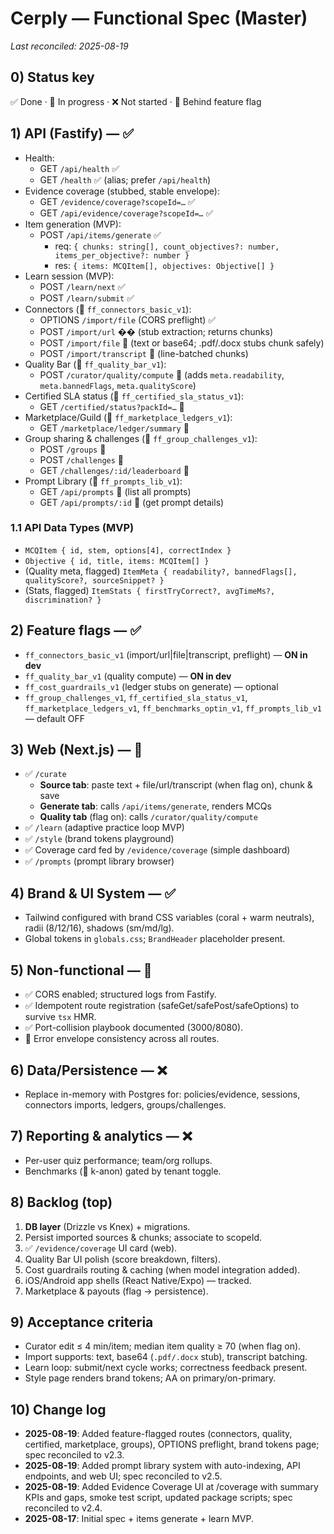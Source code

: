 # Cerply — Functional Spec (Master)

_Last reconciled: 2025-08-19_

## 0) Status key
✅ Done · 🚧 In progress · ❌ Not started · 🧪 Behind feature flag

## 1) API (Fastify) — ✅
- Health:
  - GET `/api/health` ✅
  - GET `/health` ✅ (alias; prefer `/api/health`)
- Evidence coverage (stubbed, stable envelope):  
  - GET `/evidence/coverage?scopeId=…` ✅  
  - GET `/api/evidence/coverage?scopeId=…` ✅
- Item generation (MVP):
  - POST `/api/items/generate` ✅
    - req: `{ chunks: string[], count_objectives?: number, items_per_objective?: number }`
    - res: `{ items: MCQItem[], objectives: Objective[] }`
- Learn session (MVP):
  - POST `/learn/next` ✅
  - POST `/learn/submit` ✅
- Connectors (🧪 `ff_connectors_basic_v1`):
  - OPTIONS `/import/file` (CORS preflight) ✅
  - POST `/import/url` �� (stub extraction; returns chunks)
  - POST `/import/file` 🧪 (text or base64; .pdf/.docx stubs chunk safely)
  - POST `/import/transcript` 🧪 (line-batched chunks)
- Quality Bar (🧪 `ff_quality_bar_v1`):
  - POST `/curator/quality/compute` 🧪 (adds `meta.readability`, `meta.bannedFlags`, `meta.qualityScore`)
- Certified SLA status (🧪 `ff_certified_sla_status_v1`):
  - GET `/certified/status?packId=…` 🧪
- Marketplace/Guild (🧪 `ff_marketplace_ledgers_v1`):
  - GET `/marketplace/ledger/summary` 🧪
- Group sharing & challenges (🧪 `ff_group_challenges_v1`):
  - POST `/groups` 🧪
  - POST `/challenges` 🧪
  - GET `/challenges/:id/leaderboard` 🧪
- Prompt Library (🧪 `ff_prompts_lib_v1`):
  - GET `/api/prompts` 🧪 (list all prompts)
  - GET `/api/prompts/:id` 🧪 (get prompt details)

### 1.1 API Data Types (MVP)
- `MCQItem { id, stem, options[4], correctIndex }`
- `Objective { id, title, items: MCQItem[] }`
- (Quality meta, flagged) `ItemMeta { readability?, bannedFlags[], qualityScore?, sourceSnippet? }`
- (Stats, flagged) `ItemStats { firstTryCorrect?, avgTimeMs?, discrimination? }`

## 2) Feature flags — ✅
- `ff_connectors_basic_v1` (import/url|file|transcript, preflight) — **ON in dev**
- `ff_quality_bar_v1` (quality compute) — **ON in dev**
- `ff_cost_guardrails_v1` (ledger stubs on generate) — optional
- `ff_group_challenges_v1`, `ff_certified_sla_status_v1`, `ff_marketplace_ledgers_v1`, `ff_benchmarks_optin_v1`, `ff_prompts_lib_v1` — default OFF

## 3) Web (Next.js) — 🚧
- ✅ `/curate`  
  - **Source tab**: paste text + file/url/transcript (when flag on), chunk & save  
  - **Generate tab**: calls `/api/items/generate`, renders MCQs  
  - **Quality tab** (flag on): calls `/curator/quality/compute`
- ✅ `/learn` (adaptive practice loop MVP)
- ✅ `/style` (brand tokens playground)
- ✅ Coverage card fed by `/evidence/coverage` (simple dashboard)
- ✅ `/prompts` (prompt library browser)

## 4) Brand & UI System — ✅
- Tailwind configured with brand CSS variables (coral + warm neutrals), radii (8/12/16), shadows (sm/md/lg).  
- Global tokens in `globals.css`; `BrandHeader` placeholder present.

## 5) Non-functional — 🚧
- ✅ CORS enabled; structured logs from Fastify.
- ✅ Idempotent route registration (safeGet/safePost/safeOptions) to survive `tsx` HMR.
- ✅ Port-collision playbook documented (3000/8080).
- 🚧 Error envelope consistency across all routes.

## 6) Data/Persistence — ❌
- Replace in-memory with Postgres for: policies/evidence, sessions, connectors imports, ledgers, groups/challenges.

## 7) Reporting & analytics — ❌
- Per-user quiz performance; team/org rollups.
- Benchmarks (🧪 k-anon) gated by tenant toggle.

## 8) Backlog (top)
1. **DB layer** (Drizzle vs Knex) + migrations.  
2. Persist imported sources & chunks; associate to scopeId.  
3. ✅ `/evidence/coverage` UI card (web).  
4. Quality Bar UI polish (score breakdown, filters).  
5. Cost guardrails routing & caching (when model integration added).  
6. iOS/Android app shells (React Native/Expo) — tracked.  
7. Marketplace & payouts (flag → persistence).  

## 9) Acceptance criteria
- Curator edit ≤ 4 min/item; median item quality ≥ 70 (when flag on).
- Import supports: text, base64 (`.pdf/.docx` stub), transcript batching.
- Learn loop: submit/next cycle works; correctness feedback present.
- Style page renders brand tokens; AA on primary/on-primary.

## 10) Change log
- **2025-08-19**: Added feature-flagged routes (connectors, quality, certified, marketplace, groups), OPTIONS preflight, brand tokens page; spec reconciled to v2.3.
- **2025-08-19**: Added prompt library system with auto-indexing, API endpoints, and web UI; spec reconciled to v2.5.
- **2025-08-19**: Added Evidence Coverage UI at /coverage with summary KPIs and gaps, smoke test script, updated package scripts; spec reconciled to v2.4.
- **2025-08-17**: Initial spec + items generate + learn MVP.